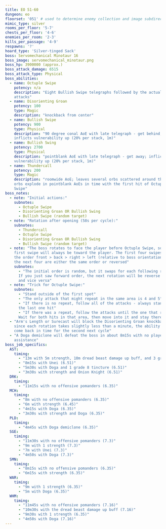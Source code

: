 ```yaml
---
title: EO 51-60
dungeon: eo
floorset: '051' # used to determine enemy collection and image subdirectory
mimic_type: silver
rooms_per_floor: '5-7'
chests_per_floor: '4-6'
enemies_per_room: '2-3'
kills_per_passage: '4-9'
respawns: '?'
hoard_type: 'Silver-tinged Sack'
boss: Servomechanical Minotaur 16
boss_image: servomechanical_minotaur.png
boss_hp: 3900000 (approx.)
boss_attack_damage: 6515
boss_attack_type: Physical
boss_abilities:
  - name: Octuple Swipe
    potency: n/a
    description: "Eight Bullish Swipe telegraphs followed by the actual
    attacks"
  - name: Disorienting Groan
    potency: 100
    type: Magic
    description: "knockback from center"
  - name: Bullish Swipe
    potency: 900
    type: Physical
    description: "90 degree conal AoE with late telegraph - get behind;
    inflicts vulnerability up (20% per stack, 1m)"
  - name: Bullish Swing
    potency: 2700
    type: Physical
    description: "pointblank AoE with late telegraph - get away; inflicts
    vulnerability up (20% per stack, 1m)"
  - name: Thundercall
    potency: 200
    type: Magic
    description: "roomwide AoE; leaves several orbs scattered around the room;
    orbs explode in pointblank AoEs in time with the first hit of Octuple
    Swipe"
boss_notes:
  - note: "Initial actions:"
    subnotes:
      - Octuple Swipe
      - Disorienting Groan OR Bullish Swing
      - Bullish Swipe (random target)
  - note: "Rotation after opening (58s per cycle):"
    subnotes:
      - Thundercall
      - Octuple Swipe
      - Disorienting Groan OR Bullish Swing
      - Bullish Swipe (random target)
  - note: "The boss rotates to face the player before Octuple Swipe, so the
    first swipe will always be toward the player. The first four swipes are in
    the order front > back > right > left (relative to boss orientation), and
    the next four are either the same order or reversed"
    subnotes:
      - "The initial order is random, but it swaps for each following rotation.
      If you just saw forward order, the next rotation will be reverse order,
      and vice versa"
  - note: "Trick for Octuple Swipe:"
    subnotes:
      - "Stand outside of the first spot"
      - "The only attack that might repeat in the same area is 4 and 5"
      - "If there is no repeat, follow all of the attacks - always stand where
      the last one hit"
      - "If there was a repeat, follow the attacks until the one that repeats.
      Wait for both hits in that area, then move into it and stay there"
  - "Arm's Length or Surecast will block the Disorienting Groan knockback, but
    since each rotation takes slightly less than a minute, the ability may not
    come back in time for the second next cycle"
  - "A Doga demiclone will defeat the boss in about 8m15s with no player
    assistance"
boss_job_specifics:
  AST:
    timing:
      - "13m with 5m strength, 10m dread beast damage up buff, and 3 grade 8 tinctures (6.51)"
      - "8m15s with Unei (6.51)"
      - "5m30s with Doga and 1 grade 8 tincture (6.51)"
      - "3m30s with strength and Onion Knight (6.51)"
  DRK:
    timing:
      - "11m15s with no offensive pomanders (6.35)"
  MCH:
    timing:
      - "8m with no offensive pomanders (6.35)"
      - "6m with strength (6.45)"
      - "4m15s with Doga (6.35)"
      - "3m30s with strength and Doga (6.35)"
  PLD:
    timing:
      - "4m45s with Doga demiclone (6.35)"
  SGE:
    timing:
      - "11m30s with no offensive pomanders (7.3)"
      - "9m with 1 strength (7.3)"
      - "7m with Unei (7.3)"
      - "4m50s with Doga (7.3)"
  SMN:
    timing:
      - "8m15s with no offensive pomanders (6.35)"
      - "6m15s with strength (6.35)"
  WAR:
    timing:
      - "9m with 1 strength (6.35)"
      - "5m with Doga (6.35)"
  WHM:
    timing:
      - "11m45s with no offensive pomanders (7.16)"
      - "10m30s with the dread beast damage up buff (7.16)"
      - "9m30s with 1 strength (6.35)"
      - "4m50s with Doga (7.16)"
---
```

